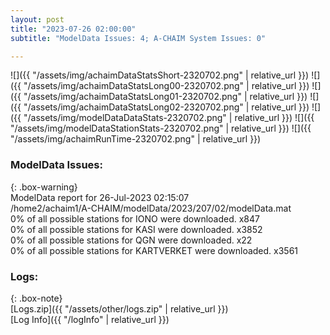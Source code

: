 ```yaml
---
layout: post
title: "2023-07-26 02:00:00"
subtitle: "ModelData Issues: 4; A-CHAIM System Issues: 0"

---
```


![]({{ "/assets/img/achaimDataStatsShort-2320702.png" | relative_url }})
![]({{ "/assets/img/achaimDataStatsLong00-2320702.png" | relative_url }})
![]({{ "/assets/img/achaimDataStatsLong01-2320702.png" | relative_url }})
![]({{ "/assets/img/achaimDataStatsLong02-2320702.png" | relative_url }})
![]({{ "/assets/img/modelDataDataStats-2320702.png" | relative_url }})
![]({{ "/assets/img/modelDataStationStats-2320702.png" | relative_url }})
![]({{ "/assets/img/achaimRunTime-2320702.png" | relative_url }})


### ModelData Issues:  
  
{: .box-warning}  
 ModelData report for 26-Jul-2023 02:15:07   
 /home2/achaim1/A-CHAIM/modelData/2023/207/02/modelData.mat   
 0% of all possible stations for IONO were downloaded. x847   
 0% of all possible stations for KASI were downloaded. x3852   
 0% of all possible stations for QGN were downloaded. x22   
 0% of all possible stations for KARTVERKET were downloaded. x3561   
  


### Logs:  
  
{: .box-note}  
[Logs.zip]({{ "/assets/other/logs.zip" | relative_url }})  
[Log Info]({{ "/logInfo" | relative_url }})  
